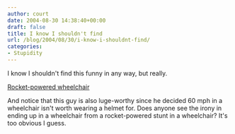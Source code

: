 ```yaml
---
author: court
date: 2004-08-30 14:38:40+00:00
draft: false
title: I know I shouldn't find
url: /blog/2004/08/30/i-know-i-shouldnt-find/
categories:
- Stupidity
---
```


I know I shouldn't find this funny in any way, but really.

[Rocket-powered wheelchair](http://news.bbc.co.uk/2/hi/uk_news/england/lincolnshire/3611660.stm)

And notice that this guy is also luge-worthy since he decided 60 mph in a wheelchair isn't worth wearing a helmet for.  Does anyone see the irony in ending up in a wheelchair from a rocket-powered stunt in a wheelchair?  It's too obvious I guess.
